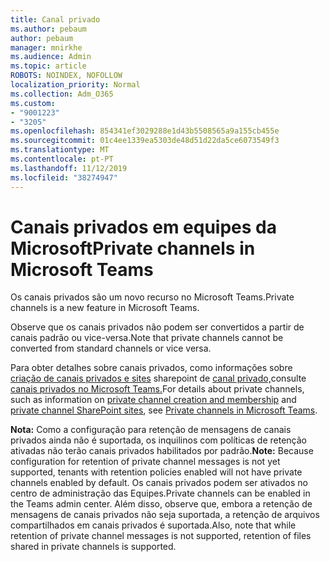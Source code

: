 ```yaml
---
title: Canal privado
ms.author: pebaum
author: pebaum
manager: mnirkhe
ms.audience: Admin
ms.topic: article
ROBOTS: NOINDEX, NOFOLLOW
localization_priority: Normal
ms.collection: Adm_O365
ms.custom:
- "9001223"
- "3205"
ms.openlocfilehash: 854341ef3029288e1d43b5508565a9a155cb455e
ms.sourcegitcommit: 01c4ee1339ea5303de48d51d22da5ce6073549f3
ms.translationtype: MT
ms.contentlocale: pt-PT
ms.lasthandoff: 11/12/2019
ms.locfileid: "38274947"
---
```

# <a name="private-channels-in-microsoft-teams"></a><span data-ttu-id="446b4-102">Canais privados em equipes da Microsoft</span><span class="sxs-lookup"><span data-stu-id="446b4-102">Private channels in Microsoft Teams</span></span>

<span data-ttu-id="446b4-103">Os canais privados são um novo recurso no Microsoft Teams.</span><span class="sxs-lookup"><span data-stu-id="446b4-103">Private channels is a new feature in Microsoft Teams.</span></span> 

<span data-ttu-id="446b4-104">Observe que os canais privados não podem ser convertidos a partir de canais padrão ou vice-versa.</span><span class="sxs-lookup"><span data-stu-id="446b4-104">Note that private channels cannot be converted from standard channels or vice versa.</span></span>

<span data-ttu-id="446b4-105">Para obter detalhes sobre canais privados, como informações sobre [criação de canais privados e sites](https://docs.microsoft.com/MicrosoftTeams/private-channels#private-channel-creation-and-membership) sharepoint de [canal privado,](https://docs.microsoft.com/MicrosoftTeams/private-channels#private-channel-sharepoint-sites)consulte [canais privados no Microsoft Teams.](https://docs.microsoft.com/en-us/MicrosoftTeams/private-channels)</span><span class="sxs-lookup"><span data-stu-id="446b4-105">For details about private channels, such as information on [private channel creation and membership](https://docs.microsoft.com/MicrosoftTeams/private-channels#private-channel-creation-and-membership) and [private channel SharePoint sites](https://docs.microsoft.com/MicrosoftTeams/private-channels#private-channel-sharepoint-sites), see [Private channels in Microsoft Teams](https://docs.microsoft.com/en-us/MicrosoftTeams/private-channels).</span></span> 

<span data-ttu-id="446b4-106">**Nota:** Como a configuração para retenção de mensagens de canais privados ainda não é suportada, os inquilinos com políticas de retenção ativadas não terão canais privados habilitados por padrão.</span><span class="sxs-lookup"><span data-stu-id="446b4-106">**Note:** Because configuration for retention of private channel messages is not yet supported, tenants with retention policies enabled will not have private channels enabled by default.</span></span> <span data-ttu-id="446b4-107">Os canais privados podem ser ativados no centro de administração das Equipes.</span><span class="sxs-lookup"><span data-stu-id="446b4-107">Private channels can be enabled in the Teams admin center.</span></span> <span data-ttu-id="446b4-108">Além disso, observe que, embora a retenção de mensagens de canais privados não seja suportada, a retenção de arquivos compartilhados em canais privados é suportada.</span><span class="sxs-lookup"><span data-stu-id="446b4-108">Also, note that while retention of private channel messages is not supported, retention of files shared in private channels is supported.</span></span>
